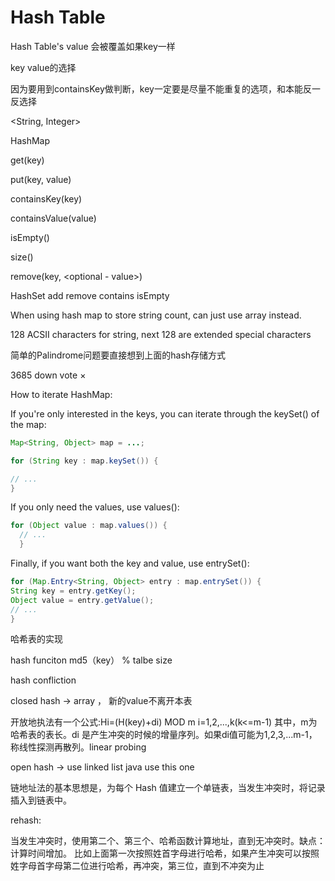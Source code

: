 # Hash Table

Hash Table's value 会被覆盖如果key一样

key value的选择

因为要用到containsKey做判断，key一定要是尽量不能重复的选项，和本能反一反选择

<String, Integer>

HashMap

get(key)

put(key, value)

containsKey(key)

containsValue(value)

isEmpty()

size()

remove(key, <optional - value>)

HashSet
add
remove
contains
isEmpty



When using hash map to store string count, can just use array instead.

128 ACSII characters for string, next 128 are extended special characters



简单的Palindrome问题要直接想到上面的hash存储方式

3685
down vote
×


How to iterate HashMap:

If you're only interested in the keys, you can iterate through the keySet() of the map:


```java
Map<String, Object> map = ...;

for (String key : map.keySet()) {

// ...
}
```
If you only need the values, use values():


```java
for (Object value : map.values()) {
  // ...
  }
```

Finally, if you want both the key and value, use entrySet():

```java
for (Map.Entry<String, Object> entry : map.entrySet()) {
String key = entry.getKey();
Object value = entry.getValue();
// ...
}
```



哈希表的实现

hash funciton md5（key） % talbe size



hash confliction

closed hash -> array ， 新的value不离开本表

开放地执法有一个公式:Hi=(H(key)+di) MOD m i=1,2,...,k(k<=m-1)
其中，m为哈希表的表长。di 是产生冲突的时候的增量序列。如果di值可能为1,2,3,...m-1，称线性探测再散列。linear probing



open hash ->  use linked list   java use this one

链地址法的基本思想是，为每个 Hash 值建立一个单链表，当发生冲突时，将记录插入到链表中。



rehash:

当发生冲突时，使用第二个、第三个、哈希函数计算地址，直到无冲突时。缺点：计算时间增加。
比如上面第一次按照姓首字母进行哈希，如果产生冲突可以按照姓字母首字母第二位进行哈希，再冲突，第三位，直到不冲突为止

